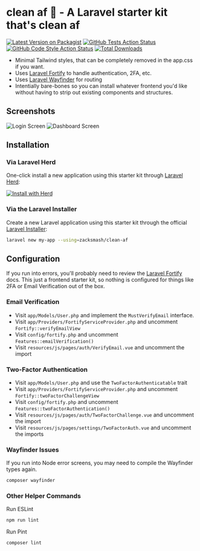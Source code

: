 # clean af 🧼 - A Laravel starter kit that's clean af

[![Latest Version on Packagist](https://img.shields.io/packagist/v/zacksmash/clean-af.svg?style=flat-square)](https://packagist.org/packages/zacksmash/clean-af)
[![GitHub Tests Action Status](https://img.shields.io/github/actions/workflow/status/zacksmash/clean-af/tests.yml?branch=main&label=tests&style=flat-square)](https://github.com/zacksmash/clean-af/actions?query=workflow%3Arun-tests+branch%3Amain)
[![GitHub Code Style Action Status](https://img.shields.io/github/actions/workflow/status/zacksmash/clean-af/lint.yml?branch=main&label=code%20style&style=flat-square)](https://github.com/zacksmash/clean-af/actions?query=workflow%3A"Fix+PHP+code+style+issues"+branch%3Amain)
[![Total Downloads](https://img.shields.io/packagist/dt/zacksmash/clean-af.svg?style=flat-square)](https://packagist.org/packages/zacksmash/clean-af)

- Minimal Tailwind styles, that can be completely removed in the app.css if you want.
- Uses [Laravel Fortify](https://laravel.com/docs/12.x/fortify) to handle authentication, 2FA, etc.
- Uses [Laravel Wayfinder](https://github.com/laravel/wayfinder) for routing
- Intentially bare-bones so you can install whatever frontend you'd like without having to strip out existing components and structures.

## Screenshots
![Login Screen](https://github.com/zacksmash/assets/blob/main/clean-af/img/login-screen.png)
![Dashboard Screen](https://github.com/zacksmash/assets/blob/main/clean-af/img/dashboard-screen.png)

## Installation
### Via Laravel Herd
One-click install a new application using this starter kit through [Laravel Herd](https://herd.laravel.com):

<a href="https://herd.laravel.com/new?starter-kit=zacksmash/clean-af"><img src="https://img.shields.io/badge/Install%20with%20Herd-fff?logo=laravel&logoColor=f53003" alt="Install with Herd"></a>

### Via the Laravel Installer
Create a new Laravel application using this starter kit through the official [Laravel Installer](https://laravel.com/docs/12.x/installation#installing-php):

```bash
laravel new my-app --using=zacksmash/clean-af
```

## Configuration
If you run into errors, you'll probably need to review the [Laravel Fortify](https://laravel.com/docs/12.x/fortify) docs. This just a frontend starter kit, so nothing is configured for things like 2FA or Email Verification out of the box.

### Email Verification
- Visit `app/Models/User.php` and implement the `MustVerifyEmail` interface.
- Visit `app/Providers/FortifyServiceProvider.php` and uncomment `Fortify::verifyEmailView`
- Visit `config/fortify.php` and uncomment `Features::emailVerification()`
- Visit `resources/js/pages/auth/VerifyEmail.vue` and uncomment the import

### Two-Factor Authentication
- Visit `app/Models/User.php` and use the `TwoFactorAuthenticatable` trait
- Visit `app/Providers/FortifyServiceProvider.php` and uncomment `Fortify::twoFactorChallengeView`
- Visit `config/fortify.php` and uncomment `Features::twoFactorAuthentication()`
- Visit `resources/js/pages/auth/TwoFactorChallenge.vue` and uncomment the import
- Visit `resources/js/pages/settings/TwoFactorAuth.vue` and uncomment the imports

### Wayfinder Issues
If you run into Node error screens, you may need to compile the Wayfinder types again.

```bash
composer wayfinder
```

### Other Helper Commands
Run ESLint
```bash
npm run lint
```

Run Pint
```bash
composer lint
```
